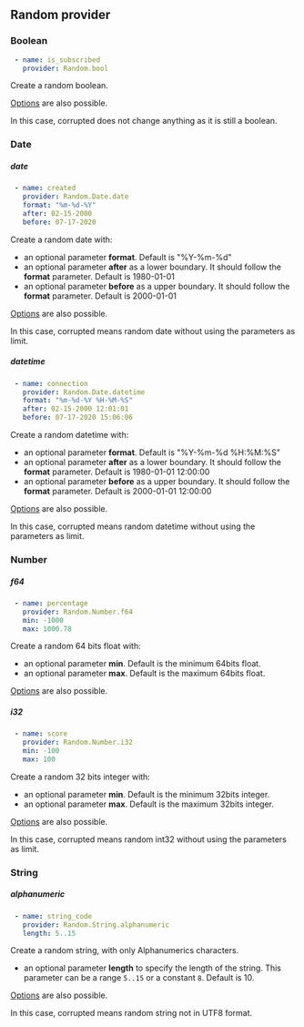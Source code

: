 Random provider
------

### Boolean
```yaml
 - name: is_subscribed
   provider: Random.bool
```
Create a random boolean.

[Options](../options.md) are also possible.

In this case, corrupted does not change anything as it is still a boolean.

### Date
##### date
```yaml
 - name: created
   provider: Random.Date.date
   format: "%m-%d-%Y"
   after: 02-15-2000
   before: 07-17-2020
```
Create a random date with:

- an optional parameter **format**. Default is "%Y-%m-%d"
- an optional parameter **after** as a lower boundary. It should follow the **format** parameter. Default is 1980-01-01
- an optional parameter **before** as a upper boundary. It should follow the **format** parameter. Default is 2000-01-01

[Options](../options.md) are also possible.

In this case, corrupted means random date without using the parameters as limit.

##### datetime
```yaml
 - name: connection
   provider: Random.Date.datetime
   format: "%m-%d-%Y %H-%M-%S"
   after: 02-15-2000 12:01:01
   before: 07-17-2020 15:06:06
```
Create a random datetime with:

- an optional parameter **format**. Default is "%Y-%m-%d %H:%M:%S"
- an optional parameter **after** as a lower boundary. It should follow the **format** parameter. Default is 1980-01-01 12:00:00
- an optional parameter **before** as a upper boundary. It should follow the **format** parameter. Default is 2000-01-01 12:00:00

[Options](../options.md) are also possible.

In this case, corrupted means random datetime without using the parameters as limit.

### Number
##### f64
```yaml
 - name: percentage
   provider: Random.Number.f64
   min: -1000
   max: 1000.78
```
Create a random 64 bits float with:

- an optional parameter **min**. Default is the minimum 64bits float.
- an optional parameter **max**. Default is the maximum 64bits float.

[Options](../options.md) are also possible.

##### i32
```yaml
 - name: score
   provider: Random.Number.i32
   min: -100
   max: 100
```
Create a random 32 bits integer with:

- an optional parameter **min**. Default is the minimum 32bits integer.
- an optional parameter **max**. Default is the maximum 32bits integer.

[Options](../options.md) are also possible.

In this case, corrupted means random int32 without using the parameters as limit.

### String
##### alphanumeric
```yaml
 - name: string_code
   provider: Random.String.alphanumeric
   length: 5..15
```
Create a random string, with only Alphanumerics characters.

- an optional parameter **length** to specify the length of the string. This parameter can be a range `5..15` or a constant `8`. Default is 10.

[Options](../options.md) are also possible.

In this case, corrupted means random string not in UTF8 format.